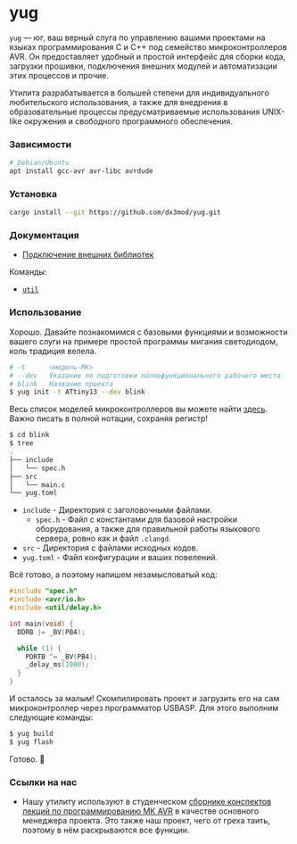 # yug

`yug` — юг, ваш верный слуга по управлению вашими проектами на языках программирования C
и C++ под семейство микроконтроллеров AVR. Он предоставляет удобный и простой интерфейс 
для сборки кода, загрузки прошивки, подключения внешних модулей и автоматизации этих 
процессов и прочие.

Утилита разрабатывается в большей степени для индивидуального любительского использования,
а также для внедрения в образовательные процессы предусматриваемые использования UNIX-like
окружения и свободного программного обеспечения. 

### Зависимости 
```bash
# Debian/Ubuntu
apt install gcc-avr avr-libc avrdude 
```

### Установка
```bash
cargo install --git https://github.com/dx3mod/yug.git
```

### Документация

* [Подключение внешних библиотек](./doc.md#ExternLibs)

Команды:
* [`util`](./doc.md#Util)

### Использование

Хорошо. Давайте познакомимся с базовыми функциями и возможности вашего слуги на примере 
простой программы мигания светодиодом, коль традиция велела. 
```bash
# -t      <модель-МК>
# --dev   Указание по подготовки полнофункционального рабочего места
# blink   Название проекта
$ yug init -t ATtiny13 --dev blink 
```
Весь список моделей микроконтроллеров вы можете найти [здесь](https://avrdude.nongnu.org/user-manual/avrdude_3.html).
Важно писать в полной нотации, сохраняя регистр!

```bash
$ cd blink
$ tree
.
├── include
│   └── spec.h
├── src
│   └── main.c
└── yug.toml
```
* `include` - Директория с заголовочными файлами. 
  - `spec.h` - Файл с константами для базовой настройки оборудования, а также для правильной работы
  языкового сервера, ровно как и файл `.clangd`.
* `src` - Директория с файлами исходных кодов. 
* `yug.toml` - Файл конфигурации и ваших повелений. 

Всё готово, а поэтому напишем незамысловатый код:
```c
#include "spec.h"
#include <avr/io.h>
#include <util/delay.h>

int main(void) {
  DDRB |= _BV(PB4);

  while (1) {
    PORTB ^= _BV(PB4);
    _delay_ms(1000);
  }
}
```

И осталось за малым! Скомпилировать проект и загрузить его на сам микроконтроллер через программатор
USBASP. Для этого выполним следующие команды:
```bash
$ yug build
$ yug flash
```

Готово. 🐪

### Ссылки на нас

* Нашу утилиту используют в студенческом [сборнике конспектов лекций по программированию МК AVR](https://dx3mod.github.io/mktyt) в 
качестве основного менеджера проекта. Это также наш проект, чего от греха таить, поэтому в нём раскрываются
все функции.
